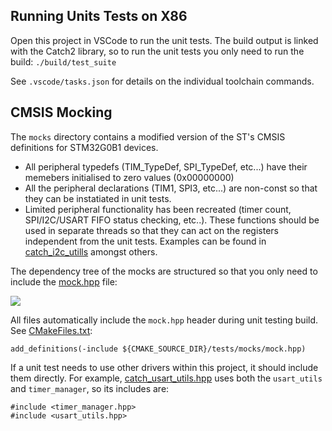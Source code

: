 
## Running Units Tests on X86

Open this project in VSCode to run the unit tests. The build output is linked with the Catch2 library, so to run the unit tests you only need to run the build:
`./build/test_suite`

See `.vscode/tasks.json` for details on the individual toolchain commands.

## CMSIS Mocking

The `mocks` directory contains a modified version of the ST's CMSIS definitions for STM32G0B1 devices. 

- All peripheral typedefs (TIM_TypeDef, SPI_TypeDef, etc...) have their memebers initialised to zero values (0x00000000) 
- All the peripheral declarations (TIM1, SPI3, etc...) are non-const so that they can be instatiated in unit tests.
- Limited peripheral functionality has been recreated (timer count, SPI/I2C/USART FIFO status checking, etc..). These functions should be used in separate threads so that they can act on the registers independent from the unit tests. Examples can be found in [catch_i2c_utills](catch_i2c_utils.cpp#L64) amongst others.

The dependency tree of the mocks are structured so that you only need to include the [mock.hpp](mocks/mock.hpp) file:

![](../doc/Mock_CMSIS_Dependency_Diagram.png)

All files automatically include the `mock.hpp` header during unit testing build. See [CMakeFiles.txt](../CMakeLists.txt#L14):

```
add_definitions(-include ${CMAKE_SOURCE_DIR}/tests/mocks/mock.hpp) 
```

If a unit test needs to use other drivers within this project, it should include them directly. For example, [catch_usart_utils.hpp](catch_usart_utils.cpp) uses both the `usart_utils` and `timer_manager`, so its includes are:

```
#include <timer_manager.hpp>
#include <usart_utils.hpp>
```


